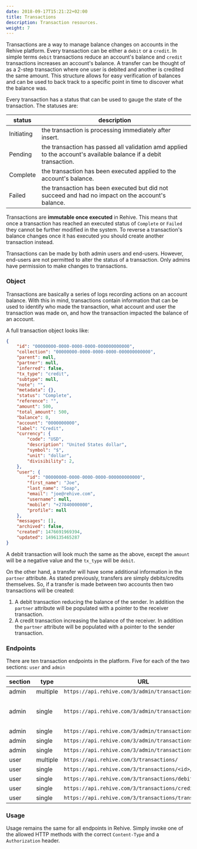 ```yaml
---
date: 2018-09-17T15:21:22+02:00
title: Transactions
description: Transaction resources.
weight: 7
---
```


Transactions are a way to manage balance changes on accounts in the Rehive platform. Every transaction can be either a `debit` or a `credit`. In simple terms `debit` transactions reduce an account's balance and `credit` transactions increases an account's balance. A transfer can be thought of as a 2-step transaction where one user is debited and another is credited the same amount. This structure allows for easy verification of balances and can be used to back track to a specific point in time to discover what the balance was.

Every transaction has a status that can be used to gauge the state of the transaction. The statuses are:

status | description
---|---
Initiating | the transaction is processing immediately after insert.
Pending | the transaction has passed all validation amd applied to the account's available balance if a debit transaction.
Complete | the transaction has been executed applied to the account's balance.
Failed | the transaction has been executed but did not succeed and had no impact on the account's balance.

Transactions are **immutable once executed** in Rehive. This means that once a transaction has reached an executed status of `Complete` or `Failed` they cannot be further modified in the system. To reverse a transaction's balance changes once it has executed you should create another transaction instead.

Transactions can be made by both admin users and end-users. However, end-users are not permitted to alter the status of a transaction. Only admins have permission to make changes to transactions.

### Object

Transactions are basically a series of logs recording actions on an account balance. With this in mind, transactions contain information that can be used to identify who made the transaction, what account and user the transaction was made on, and how the transaction impacted the balance of an account.

A full transaction object looks like:

```json
{
    "id": "00000000-0000-0000-0000-000000000000",
    "collection": "00000000-0000-0000-0000-000000000000",
    "parent": null,
    "partner": null,
    "inferred": false,
    "tx_type": "credit",
    "subtype": null,
    "note": "",
    "metadata": {},
    "status": "Complete",
    "reference": "",
    "amount": 500,
    "total_amount": 500,
    "balance": 0,
    "account": "0000000000",
    "label": "Credit",
    "currency": {
    	"code": "USD",
	    "description": "United States dollar",
	    "symbol": "$",
	    "unit": "dollar",
	    "divisibility": 2,
    },
    "user": {
        "id": "00000000-0000-0000-0000-000000000000",
        "first_name": "Joe",
        "last_name": "Soap",
        "email": "joe@rehive.com",
        "username": null,
        "mobile": "+27840000000",
        "profile": null
    },
    "messages": [],
    "archived": false,
    "created": 1476691969394,
    "updated": 1496135465287
}
```

A debit transaction will look much the same as the above, except the `amount` will be a negative value and the `tx_type` will be `debit`.

On the other hand, a transfer will have some additional information in the `partner` attribute. As stated previously, transfers are simply debits/credits themselves. So, if a transfer is made between two accounts then two transactions will be created:

1. A debit transaction reducing the balance of the sender. In addition the `partner` attribute will be populated with a pointer to the receiver transaction.
2. A credit transaction increasing the balance of the receiver. In addition the `partner` attribute will be populated with a pointer to the sender transaction.

### Endpoints

There are ten transaction endpoints in the platform. Five for each of the two sections: `user` and `admin`

section | type| URL | methods
---|---|---|---
admin | multiple |  `https://api.rehive.com/3/admin/transactions/` | `GET`, `POST`
admin | single |  `https://api.rehive.com/3/admin/transactions/<id>/` | `GET`, `PATCH`, `PUT`, `DELETE`
admin | single |  `https://api.rehive.com/3/admin/transactions/debit/` | `POST`
admin | single |  `https://api.rehive.com/3/admin/transactions/credit/` | `POST`
admin | single |  `https://api.rehive.com/3/admin/transactions/transfer/` | `POST`
user | multiple |  `https://api.rehive.com/3/transactions/` | `GET`, `POST`
user | single |  `https://api.rehive.com/3/transactions/<id>/` | `GET`
user | single |  `https://api.rehive.com/3/transactions/debit/` | `POST`
user | single |  `https://api.rehive.com/3/transactions/credit/` | `POST`
user | single |  `https://api.rehive.com/3/transactions/transfer/` | `POST`

### Usage

Usage remains the same for all endpoints in Rehive. Simply invoke one of the allowed HTTP methods with the correct `Content-Type` and a `Authorization` header.
